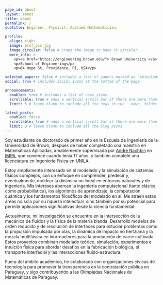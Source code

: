 ```yaml
---
page_id: about
layout: about
title: about
permalink: /
subtitle: Engineer, Physicst, Applied Mathematician.

profile:
  align: right
  image: prof_pic.jpg
  image_circular: false # crops the image to make it circular
  more_info: >
    <p><a href="https://engineering.brown.edu/"> Brown University </a> </p>
    <p>School of Engineering</p>
    <p>84 Hope St, Providence, RI, USA</p>

selected_papers: false # includes a list of papers marked as "selected={true}"
social: true # includes social icons at the bottom of the page

announcements:
  enabled: true # includes a list of news items
  scrollable: true # adds a vertical scroll bar if there are more than 3 news items
  limit: 5 # leave blank to include all the news in the `_news` folder

latest_posts:
  enabled: false
  scrollable: true # adds a vertical scroll bar if there are more than 3 new posts items
  limit: 3 # leave blank to include all the blog posts
---
```


Soy estudiante de doctorado de primer año en la Escuela de Ingeniería de la Universidad de Brown, después de haber completado una maestría en Matemáticas Aplicadas, amablemente supervisada por [André Nachbin](https://www.wpi.edu/people/faculty/anachbin) en [IMPA](https://impa.br/), que comencé cuando tenía 17 años, y también completé una licenciatura en Ingeniería Física en [UNILA](https://portal.unila.edu.br/).

Estoy ampliamente interesado en el modelado y la simulación de sistemas físicos complejos, con un enfoque en comprender, predecir y, eventualmente, moldear la dinámica no lineal en entornos naturales y de ingeniería. Mis intereses abarcan la ingeniería computacional (tanto clásica como probabilística), los algoritmos de aprendizaje, la computación cuántica y los fundamentos filosóficos del modelado en sí. Me atraen estas áreas no solo por su riqueza intelectual, sino también por su potencial para permitir aplicaciones significativas desde la ciencia fundamental.

Actualmente, mi investigación se encuentra en la intersección de la mecánica de fluidos y la física de la materia blanda. Desarrollo modelos de orden reducido y de resolución de interfaces para estudiar problemas como la propulsión impulsada por olas, la dinámica de impacto no hertziana y la mezcla multifásica en biorreactores para la producción de carne cultivada. Estos proyectos combinan modelado teórico, simulación, experimentos e intuición física para abordar desafíos en la fabricación biológica, el transporte interfacial y las interacciones fluido-estructura.

Fuera del ámbito académico, he colaborado con organizaciones cívicas de tecnología para promover la transparencia en la contratación pública en Paraguay, y sigo contribuyendo a las Olimpiadas Nacionales de Matemáticas de Paraguay.

